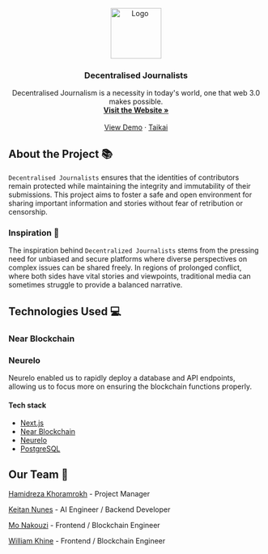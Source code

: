 <!-- PROJECT LOGO -->
<br />
<div align="center">
  <a href="https://github.com/DecentralisedJournalists-Team/decentralised-journalists/">
<img src=https://cdn.discordapp.com/attachments/1240433316251832321/1241450683559837696/dj.webp?ex=664a3e8b&is=6648ed0b&hm=e5de693709a84661cd42dec30ff2f9c4d437475360955fc85f305c38453326ae&" alt="Logo" width="100" height="100">
  </a>
  <h3 align="center">Decentralised Journalists</h3>

  <p align="center">
   Decentralised Journalism is a necessity in today's world, one that web 3.0 makes possible. 
    <br />
    <a href="https://github.com/DecentralisedJournalists-Team/decentralised-journalists/"><strong>Visit the Website »</strong></a>
    <br />
    <br />
    <a href="https://github.com/DecentralisedJournalists-Team/decentralised-journalists/">View Demo</a>
    ·
    <a href="https://github.com/DecentralisedJournalists-Team/decentralised-journalists/">Taikai</a>
  </p>
</div>

## About the Project 📚

`Decentralised Journalists` ensures that the identities of contributors remain protected while maintaining the integrity and immutability of their submissions. This project aims to foster a safe and open environment for sharing important information and stories without fear of retribution or censorship.

### Inspiration 🌱

The inspiration behind `Decentralized Journalists` stems from the pressing need for unbiased and secure platforms where diverse perspectives on complex issues can be shared freely. In regions of prolonged conflict, where both sides have vital stories and viewpoints, traditional media can sometimes struggle to provide a balanced narrative.

## Technologies Used 💻

### Near Blockchain

### Neurelo
Neurelo enabled us to rapidly deploy a database and API endpoints, allowing us to focus more on ensuring the blockchain functions properly.

#### Tech stack
- [Next.js](https://nextjs.org/)
- [Near Blockchain](https://near.org/)
- [Neurelo](https://www.neurelo.com/)
- [PostgreSQL](https://www.postgresql.org/) 

## Our Team 💛

[Hamidreza Khoramrokh](https://www.linkedin.com/in/hamidrezakhoramrokh/) - Project Manager

[Keitan Nunes](https://www.linkedin.com/in/keitannunes/) - AI Engineer / Backend Developer

[Mo Nakouzi](https://www.linkedin.com/in/mnakouzi/) - Frontend / Blockchain Engineer

[William Khine](https://www.linkedin.com/in/william-khine-48b543202/) - Frontend / Blockchain Engineer
